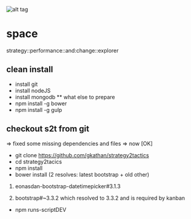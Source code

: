 ![alt tag](https://raw.github.com/gkathan/space/master/public/images/space_big_bpty.bwin.png)
# space
strategy::performance::and:change::explorer

clean install
-------------
* install git
* install nodeJS
* install mongodb
** what else to prepare
* npm install -g bower
* npm install -g gulp


checkout s2t from git
--------------------
=> fixed some missing dependencies and files
=> now [OK]

* git clone https://github.com/gkathan/strategy2tactics
* cd strategy2tacics
* npm install 
* bower install (2 resolves: latest bootstrap + old other)

 1) eonasdan-bootstrap-datetimepicker#3.1.3
 
 3) bootstrap#~3.3.2 which resolved to 3.3.2 and is required by kanban
 
 * npm runs-scriptDEV
 
 
